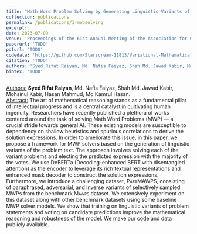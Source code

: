 ```yaml
---
title: "Math Word Problem Solving by Generating Linguistic Variants of Problem Statements"
collection: publications
permalink: /publications/1-mwpsolving
excerpt: 
date: 2023-07-09
venue: 'Proceedings of the 61st Annual Meeting of the Association for Computational Linguistics: Student Research Workshop (ACL-SRW)'
paperurl: 'TODO'
pdfurl: 'TODO'
codedata: 'https://github.com/Starscream-11813/Variational-Mathematical-Reasoning'
citation: 'TODO'
authors: 'Syed Rifat Raiyan, Md. Nafis Faiyaz, Shah Md. Jawad Kabir, Mohsinul Kabir, Hasan Mahmud, Md Kamrul Hasan.'
bibtex: 'TODO'
---
```

<u>Authors:</u> **Syed Rifat Raiyan**, Md. Nafis Faiyaz, Shah Md. Jawad Kabir, Mohsinul Kabir, Hasan Mahmud, Md Kamrul Hasan.
<br>
<u>Abstract:</u> The art of mathematical reasoning stands as a
fundamental pillar of intellectual progress and
is a central catalyst in cultivating human ingenuity. Researchers have recently published
a plethora of works centered around the task
of solving Math Word Problems (MWP) — a
crucial stride towards general AI. These existing models are susceptible to dependency on
shallow heuristics and spurious correlations to
derive the solution expressions. In order to
ameliorate this issue, in this paper, we propose a framework for MWP solvers based
on the generation of linguistic variants of the
problem text. The approach involves solving
each of the variant problems and electing the
predicted expression with the majority of the
votes. We use DeBERTa (Decoding-enhanced
BERT with disentangled attention) as the encoder to leverage its rich textual representations and enhanced mask decoder to construct
the solution expressions. Furthermore, we introduce a challenging dataset, <span style="font-variant:small-caps;">ParaMAWPS</span>,
consisting of paraphrased, adversarial, and inverse variants of selectively sampled MWPs
from the benchmark <span style="font-variant:small-caps;">Mawps</span> dataset. We extensively experiment on this dataset along with
other benchmark datasets using some baseline
MWP solver models. We show that training on
linguistic variants of problem statements and
voting on candidate predictions improve the
mathematical reasoning and robustness of the
model. We make our code and data publicly
available.
<br>
<!-- [[PDF]](https://arxiv.org/ftp/arxiv/papers/2305/2305.06595.pdf) [[Code/Data]](https://github.com/mohsinulkabir14/BanglaBook) -->